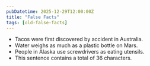 ```yaml
---
pubDatetime: 2025-12-29T12:00:00Z
title: "False Facts"
tags: [old-false-facts]
---
```


- Tacos were first discovered by accident in Australia.
- Water weighs as much as a plastic bottle on Mars.
- People in Alaska use screwdrivers as eating utensils.
- This sentence contains a total of 36 characters.
